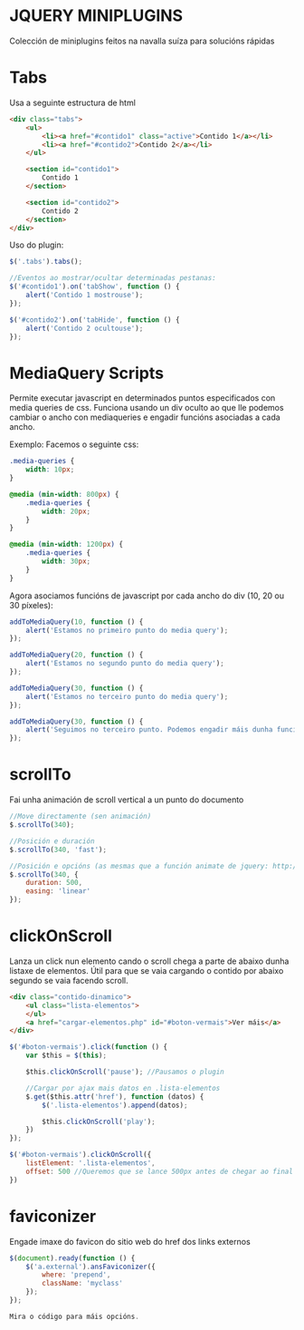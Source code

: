 JQUERY MINIPLUGINS
==================

Colección de miniplugins feitos na navalla suíza para solucións rápidas


Tabs
====

Usa a seguinte estructura de html

```html
<div class="tabs">
	<ul>
		<li><a href="#contido1" class="active">Contido 1</a></li>
		<li><a href="#contido2">Contido 2</a></li>
	</ul>

	<section id="contido1">
		Contido 1
	</section>

	<section id="contido2">
		Contido 2
	</section>
</div>
```

Uso do plugin:

```js
$('.tabs').tabs();

//Eventos ao mostrar/ocultar determinadas pestanas:
$('#contido1').on('tabShow', function () {
	alert('Contido 1 mostrouse');
});

$('#contido2').on('tabHide', function () {
	alert('Contido 2 ocultouse');
});
```

MediaQuery Scripts
==================

Permite executar javascript en determinados puntos especificados con media queries de css. Funciona usando un div oculto ao que lle podemos cambiar o ancho con mediaqueries e engadir funcións asociadas a cada ancho.

Exemplo: Facemos o seguinte css:

```css
.media-queries {
	width: 10px;
}

@media (min-width: 800px) {
	.media-queries {
		width: 20px;
	}
}

@media (min-width: 1200px) {
	.media-queries {
		width: 30px;
	}
}
```

Agora asociamos funcións de javascript por cada ancho do div (10, 20 ou 30 píxeles):

```js
addToMediaQuery(10, function () {
	alert('Estamos no primeiro punto do media query');
});

addToMediaQuery(20, function () {
	alert('Estamos no segundo punto do media query');
});

addToMediaQuery(30, function () {
	alert('Estamos no terceiro punto do media query');
});

addToMediaQuery(30, function () {
	alert('Seguimos no terceiro punto. Podemos engadir máis dunha función por cada punto');
});
```

scrollTo
========

Fai unha animación de scroll vertical a un punto do documento

```js
//Move directamente (sen animación)
$.scrollTo(340);

//Posición e duración
$.scrollTo(340, 'fast');

//Posición e opcións (as mesmas que a función animate de jquery: http://api.jquery.com/animate/#animate-properties-options)
$.scrollTo(340, {
	duration: 500,
	easing: 'linear'
});
```

clickOnScroll
=============

Lanza un click nun elemento cando o scroll chega a parte de abaixo dunha listaxe de elementos. Útil para que se vaia cargando o contido por abaixo segundo se vaia facendo scroll.

```html
<div class="contido-dinamico">
	<ul class="lista-elementos">
	</ul>
	<a href="cargar-elementos.php" id="#boton-vermais">Ver máis</a>
</div>
```

```js
$('#boton-vermais').click(function () {
	var $this = $(this);

	$this.clickOnScroll('pause'); //Pausamos o plugin

	//Cargar por ajax mais datos en .lista-elementos
	$.get($this.attr('href'), function (datos) {
		$('.lista-elementos').append(datos);

		$this.clickOnScroll('play');
	})
});

$('#boton-vermais').clickOnScroll({
	listElement: '.lista-elementos',
	offset: 500 //Queremos que se lance 500px antes de chegar ao final
})
```

faviconizer
===========

Engade imaxe do favicon do sitio web do href dos links externos

```js
$(document).ready(function () {
	$('a.external').ansFaviconizer({
		where: 'prepend',
		className: 'myclass'
	});
});

Mira o código para máis opcións.
```

